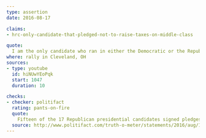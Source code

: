```yaml
---
type: assertion
date: 2016-08-17

claims:
- hrc-only-candidate-that-pledged-not-to-raise-taxes-on-middle-class

quote:
  I am the only candidate who ran in either the Democratic or the Republican primary who said from the very beginning I will not raise taxes on the middle class.
where: rally in Cleveland, OH
sources:
- type: youtube
  id: hiNUwYEoPqk
  start: 1047
  duration: 10

checks:
- checker: politifact
  rating: pants-on-fire
  quote:
    Fifteen of the 17 Republican presidential candidates signed pledges not to raise taxes on anyone, which includes the middle class. Thirteen of those candidates signed the vow last year; the other two inked such a pledge earlier in their careers. Trump wasn’t one of them, but Clinton specifically mentioned the primary field. And that makes the claim both inaccurate and ridiculous.
  source: http://www.politifact.com/truth-o-meter/statements/2016/aug/17/hillary-clinton/clinton-repeats-wrong-claim-no-other-2016-candidat/
---
```

